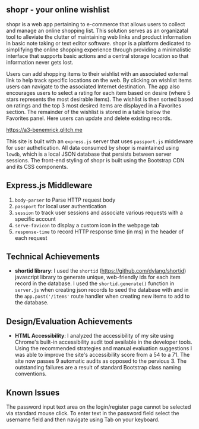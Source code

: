 ## shopr - your online wishlist
shopr is a web app pertaining to e-commerce that allows users to collect and manage an online shopping list. This solution serves as an organizatal tool to alleviate the clutter of maintaining web links and product information in basic note taking or text editor software. shopr is a platform dedicated to simplifying the online shopping experience through providing a minimalistic interface that supports basic actions and a central storage location so that information never gets lost.

Users can add shopping items to their wishlist with an associated external link to help track specific locations on the web. By clicking on wishlist items users can navigate to the associated Internet destination. The app also encourages users to select a rating for each item based on desire (where 5 stars represents the most desirable items). The wishlist is then sorted based on ratings and the top 3 most desired items are displayed in a Favorites section. The remainder of the wishlist is stored in a table below the Favorites panel. Here users can update and delete existing records.

https://a3-benemrick.glitch.me

This site is built with an `express.js` server that uses `passport.js` middleware for user authetication. All data consumed by shopr is maintained using `lowdb`, which is a local JSON database that persists between server sessions. The front-end styling of shopr is built using the Bootstrap CDN and its CSS components.

## Express.js Middleware
1. `body-parser` to Parse HTTP request body
2. `passport` for local user authentication 
3. `session` to track user sessions and associate various requests with a specific account
4. `serve-favicon` to display a custom icon in the webpage tab
5. `response-time` to record HTTP response time (in ms) in the header of each request

## Technical Achievements
- **shortid library**: I used the `shortid` (https://github.com/dylang/shortid) javascript library to generate unique, web-friendly ids for each item record in the database. I used the `shortid.generate()` function in `server.js` when creating json records to seed the database with and in the `app.post('/items'` route handler when creating new items to add to the database.

## Design/Evaluation Achievements
- **HTML Accessibility**: I analyzed the accessibility of my site using Chrome's built-in accessibility audit tool available in the developer tools. Using the recommended strategies and manual evaluation suggestions I was able to improve the site's accessibility score from a 54 to a 71. The site now passes 9 automatic audits as opposed to the pervious 3. The outstanding failures are a result of standard Bootstrap class naming conventions.

## Known Issues
The password input text area on the login/register page cannot be selected via standard mouse click. To enter text in the password field select the username field and then navigate using Tab on your keyboard.

